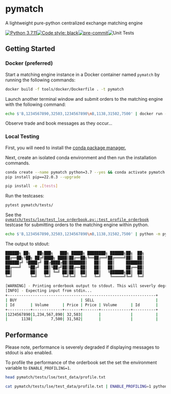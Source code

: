 # pymatch

A lightweight pure-python centralized exchange matching engine

[![Python 3.7.11](https://img.shields.io/badge/python-3.7.11-blue.svg)](https://www.python.org/downloads/release/python-369/)[![Code style: black](https://img.shields.io/badge/code%20style-black-000000.svg)](https://github.com/psf/black)[![pre-commit](https://img.shields.io/badge/pre--commit-enabled-brightgreen?logo=pre-commit&logoColor=white)](https://github.com/pre-commit/pre-commit)![Unit Tests](https://github.com/nmatare/pymatch/actions/workflows/unit.yaml/badge.svg)


## Getting Started

### Docker (preferred)

Start a matching engine instance in a Docker container named `pymatch` by
running the following commands:

```sh
docker build -f tools/docker/Dockerfile . -t pymatch
```

Launch another terminal window and submit orders to the matching engine with
the following command:

```sh
echo $'B,1234567890,32503,1234567890\nB,1138,31502,7500' | docker run -i pymatch
```

Observe trade and book messages as they occur...

### Local Testing

First, you will need to install the [conda package manager.](https://docs.conda.io/projects/conda/en/latest/user-guide/install/linux.html#install-linux-silent)

Next, create an isolated conda environment and then run the installation commands.

```sh
conda create --name pymatch python=3.7 --yes && conda activate pymatch
pip install pip==22.0.3 --upgrade

pip install -e .[tests]
```

Run the testcases:

```sh
pytest pymatch/tests/
```

See the [`pymatch/tests/lse/test_lse_orderbook.py::test_profile_orderbook`](pymatch/tests/lse/test_lse_orderbook.py) testcase for submitting orders to the matching engine within python.

```sh
echo $'B,1234567890,32503,1234567890\nB,1138,31502,7500' | python -m pymatch.main
```

The output to stdout:

```sh
██████╗ ██╗   ██╗███╗   ███╗ █████╗ ████████╗ ██████╗██╗  ██╗
██╔══██╗╚██╗ ██╔╝████╗ ████║██╔══██╗╚══██╔══╝██╔════╝██║  ██║
██████╔╝ ╚████╔╝ ██╔████╔██║███████║   ██║   ██║     ███████║
██╔═══╝   ╚██╔╝  ██║╚██╔╝██║██╔══██║   ██║   ██║     ██╔══██║
██║        ██║   ██║ ╚═╝ ██║██║  ██║   ██║   ╚██████╗██║  ██║
╚═╝        ╚═╝   ╚═╝     ╚═╝╚═╝  ╚═╝   ╚═╝    ╚═════╝╚═╝  ╚═╝

[WARNING] - Printing orderbook output to stdout. This will severly degrade performance! Set the `ENABLE_PROFILING=1` flag to enable profiling...
[INFO] - Expecting input from stdin...
+-----------------------------------------------------------------+
| BUY                            | SELL                           |
| Id       | Volume      | Price | Price | Volume      | Id       |
+----------+-------------+-------+-------+-------------+----------+
|1234567890|1,234,567,890| 32,503|       |             |          |
|      1138|        7,500| 31,502|       |             |          |

```

## Performance

Please note, performance is severely degraded if displaying messages to stdout is also enabled.

To profile the performance of the orderbook set the set the environment variable to `ENABLE_PROFILING=1`.

```sh
head pymatch/tests/lse/test_data/profile.txt

cat pymatch/tests/lse/test_data/profile.txt | ENABLE_PROFILING=1 python -m pymatch.main
```
